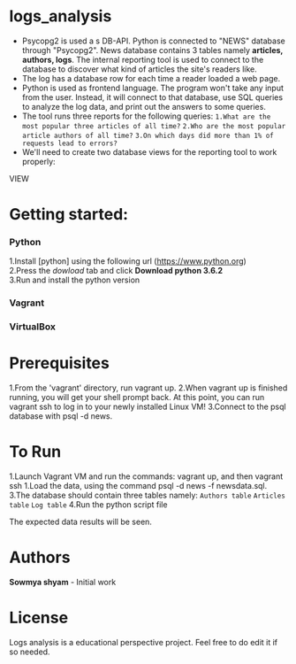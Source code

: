 # logs_analysis

* Psycopg2 is used a s DB-API. Python is connected to "NEWS" database through "Psycopg2". News database contains 3 tables namely **articles, authors, logs**. The internal reporting tool is used to connect to the database to discover what kind of articles the site's readers like.
* The log has a database row for each time a reader loaded a web page. 
* Python is used as frontend language. The program  won't take any input from the user. Instead, it will connect to that database, use SQL queries to analyze the log data, and print out the answers to some queries.
* The tool runs three reports for the following queries:
`1.What are the most popular three articles of all time?`
`2.Who are the most popular article authors of all time?`
`3.On which days did more than 1% of requests lead to errors?`
* We'll need to create two database views for the reporting tool to work properly:

VIEW



# Getting started:
### Python
1.Install [python] using the following url (https://www.python.org)<br>
2.Press the *dowload* tab and click **Download python 3.6.2**<br>
3.Run and install the python version
### Vagrant
### VirtualBox
# Prerequisites
1.From the 'vagrant' directory, run vagrant up.
2.When vagrant up is finished running, you will get your shell prompt back. At this point, you can run vagrant ssh to log in to your newly installed Linux VM!
3.Connect to the psql database with psql -d news.
# To Run
1.Launch Vagrant VM and run the commands: vagrant up, and then vagrant ssh
1.Load the data, using  the command psql -d news -f newsdata.sql.
3.The database should contain three tables namely:
`Authors table`
`Articles table`
`Log table`
4.Run the python script file

The expected data results will be seen.
# Authors
**Sowmya shyam** - Initial work

# License
Logs analysis is a educational perspective project. Feel free to do edit it if so needed.

